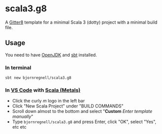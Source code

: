 # scala3.g8
A [Gitter8](http://www.foundweekends.org/giter8/index.html) template for a minimal Scala 3 (dotty) project with a minimal build file.

## Usage

You need to have [OpenJDK](https://adoptopenjdk.net/) and [sbt](https://www.scala-sbt.org) installed.

### In terminal
```
sbt new bjornregnell/scala3.g8
```

### In [VS Code](https://code.visualstudio.com/download) with [Scala (Metals)](https://scalameta.org/metals/docs/editors/vscode.html#installation)

* Click the curly *m* logo in the left bar
* Click "New Scala Project" under "BUILD COMMANDS"
* Scroll down almost to the bottom and select "**Custom** *Enter template manually*"
* Type `bjornregnell/scala3.g8` and press Enter, click "OK", select "Yes", etc etc 
